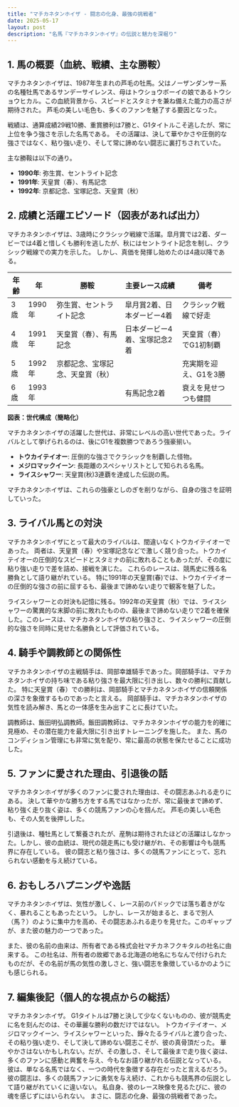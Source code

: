 ```yaml
---
title: "マチカネタンホイザ - 闘志の化身、最強の挑戦者"
date: 2025-05-17
layout: post
description: "名馬『マチカネタンホイザ』の伝説と魅力を深堀り"
---
```


## 1. 馬の概要（血統、戦績、主な勝鞍）

マチカネタンホイザは、1987年生まれの芦毛の牡馬。父はノーザンダンサー系の名種牡馬であるサンデーサイレンス、母はトウショウボーイの娘であるトウショウヒカル。この血統背景から、スピードとスタミナを兼ね備えた能力の高さが期待された。  芦毛の美しい毛色も、多くのファンを魅了する要因となった。

戦績は、通算成績29戦10勝、重賞勝利は7勝と、G1タイトルこそ逃したが、常に上位を争う強さを示した名馬である。  その活躍は、決して華やかさや圧倒的な強さではなく、粘り強い走り、そして常に諦めない闘志に裏打ちされていた。

主な勝鞍は以下の通り。

* **1990年**:  弥生賞、セントライト記念
* **1991年**:  天皇賞（春）、有馬記念
* **1992年**:  京都記念、宝塚記念、天皇賞（秋）


## 2. 成績と活躍エピソード（図表があれば出力）

マチカネタンホイザは、3歳時にクラシック戦線で活躍。皐月賞では2着、ダービーでは4着と惜しくも勝利を逃したが、秋にはセントライト記念を制し、クラシック戦線での実力を示した。  しかし、真価を発揮し始めたのは4歳以降である。

| 年齢 | 年 | 勝鞍 | 主要レース成績 | 備考 |
|---|---|---|---|---|
| 3歳 | 1990年 | 弥生賞、セントライト記念 | 皐月賞2着、日本ダービー4着 | クラシック戦線で好走 |
| 4歳 | 1991年 | 天皇賞（春）、有馬記念 | 日本ダービー4着、宝塚記念2着 | 天皇賞（春）でG1初制覇 |
| 5歳 | 1992年 | 京都記念、宝塚記念、天皇賞（秋） |  | 充実期を迎え、G1を3勝 |
| 6歳 | 1993年 |  | 有馬記念2着 |  衰えを見せつつも健闘 |


**図表：世代構成（簡略化）**

マチカネタンホイザの活躍した世代は、非常にレベルの高い世代であった。ライバルとして挙げられるのは、後にG1を複数勝つであろう強豪揃い。

* **トウカイテイオー**:  圧倒的な強さでクラシックを制覇した怪物。
* **メジロマックイーン**:  長距離のスペシャリストとして知られる名馬。
* **ライスシャワー**:  天皇賞(秋)3連覇を達成した伝説の馬。


マチカネタンホイザは、これらの強豪としのぎを削りながら、自身の強さを証明していった。


## 3. ライバル馬との対決

マチカネタンホイザにとって最大のライバルは、間違いなくトウカイテイオーであった。  両者は、天皇賞（春）や宝塚記念などで激しく競り合った。トウカイテイオーの圧倒的なスピードとスタミナの前に敗れることもあったが、その度に粘り強い走りで差を詰め、接戦を演じた。  これらのレースは、競馬史に残る名勝負として語り継がれている。  特に1991年の天皇賞(春)では、トウカイテイオーの圧倒的な強さの前に屈するも、最後まで諦めない走りで観客を魅了した。


ライスシャワーとの対決も記憶に残る。1992年の天皇賞（秋）では、ライスシャワーの驚異的な末脚の前に敗れたものの、最後まで諦めない走りで2着を確保した。このレースは、マチカネタンホイザの粘り強さと、ライスシャワーの圧倒的な強さを同時に見せた名勝負として評価されている。


## 4. 騎手や調教師との関係性

マチカネタンホイザの主戦騎手は、岡部幸雄騎手であった。岡部騎手は、マチカネタンホイザの持ち味である粘り強さを最大限に引き出し、数々の勝利に貢献した。  特に天皇賞（春）での勝利は、岡部騎手とマチカネタンホイザの信頼関係の深さを象徴するものであったと言える。  岡部騎手は、マチカネタンホイザの気性を読み解き、馬との一体感を生み出すことに長けていた。


調教師は、飯田明弘調教師。飯田調教師は、マチカネタンホイザの能力を的確に見極め、その潜在能力を最大限に引き出すトレーニングを施した。  また、馬のコンディション管理にも非常に気を配り、常に最高の状態を保たせることに成功した。


## 5. ファンに愛された理由、引退後の話

マチカネタンホイザが多くのファンに愛された理由は、その闘志あふれる走りにある。  決して華やかな勝ち方をする馬ではなかったが、常に最後まで諦めず、粘り強く走り抜く姿は、多くの競馬ファンの心を掴んだ。  芦毛の美しい毛色も、その人気を後押しした。


引退後は、種牡馬として繋養されたが、産駒は期待されたほどの活躍はしなかった。しかし、彼の血統は、現代の競走馬にも受け継がれ、その影響は今も競馬界に存在している。  彼の闘志と粘り強さは、多くの競馬ファンにとって、忘れられない感動を与え続けている。


## 6. おもしろハプニングや逸話

マチカネタンホイザは、気性が激しく、レース前のパドックでは落ち着きがなく、暴れることもあったという。  しかし、レースが始まると、まるで別人（馬？）のように集中力を高め、その闘志あふれる走りを見せた。このギャップが、また彼の魅力の一つであった。

また、彼の名前の由来は、所有者である株式会社マチカネフクキタルの社名に由来する。  この社名は、所有者の故郷である北海道の地名にちなんで付けられたものだが、その名前が馬の気性の激しさと、強い闘志を象徴しているかのようにも感じられる。


## 7. 編集後記（個人的な視点からの総括）

マチカネタンホイザ。  G1タイトルは7勝と決して少なくないものの、彼が競馬史に名を刻んだのは、その華麗な勝利の数だけではない。  トウカイテイオー、メジロマックイーン、ライスシャワーといった、錚々たるライバルと渡り合った、その粘り強い走り、そして決して諦めない闘志こそが、彼の真骨頂だった。  華やかさはないかもしれない。だが、その激しさ、そして最後まで走り抜く姿は、多くのファンに感動と興奮を与え、今もなお語り継がれる伝説となっている。  彼は、単なる名馬ではなく、一つの時代を象徴する存在だったと言えるだろう。  彼の闘志は、多くの競馬ファンに勇気を与え続け、これからも競馬界の伝説として語り継がれていくに違いない。  私自身、彼のレース映像を見るたびに、彼の魂を感じずにはいられない。  まさに、闘志の化身、最強の挑戦者であった。
